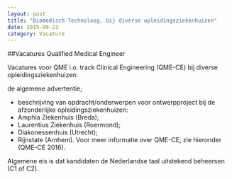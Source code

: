 ```yaml
---
layout: post
title: "Biomedisch Technoloog, bij diverse opleidingsziekenhuizen"
date: 2015-09-23
category: Vacature
---
```



##Vacatures Qualified Medical Engineer

Vacatures voor QME i.o. track Clinical Engineering (QME-CE) bij diverse opleidingsziekenhuizen:

de algemene advertentie;
* beschrijving van opdracht/onderwerpen voor ontwerpproject bij de afzonderlijke opleidingsziekenhuizen:
* Amphia Ziekenhuis (Breda);
* Laurentius Ziekenhuis (Roermond);
* Diakonessenhuis (Utrecht);
* Rijnstate (Arnhem).
Voor meer informatie over QME-CE, zie hieronder (QME-CE 2016).

Algemene eis is dat kandidaten de Nederlandse taal uitstekend beheersen (C1 of C2).
